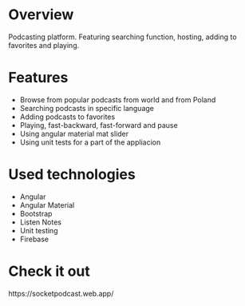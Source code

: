 <h1>Overview</h1>
<p>Podcasting platform. Featuring searching function, hosting, adding to favorites and playing.</p>

<h1>Features</h1>
<ul>
    <li>Browse from popular podcasts from world and from Poland</li>
    <li>Searching podcasts in specific language</li>
    <li>Adding podcasts to favorites</li>
    <li>Playing, fast-backward, fast-forward and pause</li>
    <li>Using angular material mat slider</li>
    <li>Using unit tests for a part of the appliacion</li>
</ul>

<h1>Used technologies</h1>
<ul>
    <li>Angular</li>
    <li>Angular Material</li>
    <li>Bootstrap</li>
    <li>Listen Notes</li>
    <li>Unit testing</li>
    <li>Firebase</li>
</ul>

<h1>Check it out</h1>
<a>https://socketpodcast.web.app/</a>
